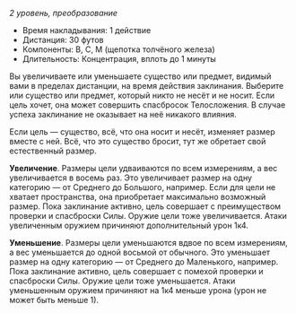 *2 уровень, преобразование*

- Время накладывания: 1 действие
- Дистанция: 30 футов
- Компоненты: В, С, М (щепотка толчёного железа)
- Длительность: Концентрация, вплоть до 1 минуты

Вы увеличиваете или уменьшаете существо или предмет, видимый вами в пределах дистанции, на время действия заклинания. Выберите или существо или предмет, который никто не несёт и не носит. Если цель хочет, она может совершить спасбросок Телосложения. В случае успеха заклинание не оказывает на неё никакого влияния.

Если цель — существо, всё, что она носит и несёт, изменяет размер вместе с ней. Всё, что это существо бросит, тут же обретает свой естественный размер.

**Увеличение**. Размеры цели удваиваются по всем измерениям, а вес увеличивается в восемь раз. Это увеличивает размер на одну категорию — от Среднего до Большого, например. Если для цели не хватает пространства, она приобретает максимально возможный размер. Пока заклинание активно, цель совершает с преимуществом проверки и спасброски Силы. Оружие цели тоже увеличивается. Атаки увеличенным оружием причиняют дополнительный урон 1к4.

**Уменьшение**. Размеры цели уменьшаются вдвое по всем измерениям, а вес уменьшается до одной восьмой от обычного. Это уменьшает размер на одну категорию — от Среднего до Маленького, например. Пока заклинание активно, цель совершает с помехой проверки и спасброски Силы. Оружие цели тоже уменьшается. Атаки уменьшенным оружием причиняют на 1к4 меньше урона (урон не может быть меньше 1).